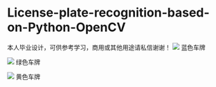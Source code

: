 # License-plate-recognition-based-on-Python-OpenCV
本人毕业设计，可供参考学习，商用或其他用途请私信谢谢！
![](https://jsd.cdn.zzko.cn/gh/Letget/License-plate-recognition-based-on-Python-OpenCV@master/display/blue.jpg)
蓝色车牌

![](https://jsd.cdn.zzko.cn/gh/Letget/License-plate-recognition-based-on-Python-OpenCV@master/display/green.jpg)
绿色车牌

![](https://jsd.cdn.zzko.cn/gh/Letget/License-plate-recognition-based-on-Python-OpenCV@master/display/yellow.jpg)
黄色车牌
